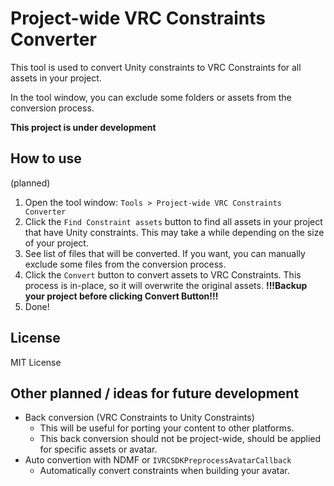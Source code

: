 # Project-wide VRC Constraints Converter

This tool is used to convert Unity constraints to VRC Constraints for all assets in your project.

In the tool window, you can exclude some folders or assets from the conversion process.

**This project is under development**

## How to use

(planned)

1. Open the tool window: `Tools > Project-wide VRC Constraints Converter`
2. Click the `Find Constraint assets` button to find all assets in your project that have Unity constraints.
   This may take a while depending on the size of your project.
3. See list of files that will be converted.
   If you want, you can manually exclude some files from the conversion process.
4. Click the `Convert` button to convert assets to VRC Constraints.
   This process is in-place, so it will overwrite the original assets.
   **!!!Backup your project before clicking Convert Button!!!**
5. Done!

## License

MIT License

## Other planned / ideas for future development

- Back conversion (VRC Constraints to Unity Constraints)
  - This will be useful for porting your content to other platforms.
  - This back conversion should not be project-wide, should be applied for specific assets or avatar.
- Auto convertion with NDMF or `IVRCSDKPreprocessAvatarCallback`
  - Automatically convert constraints when building your avatar.
